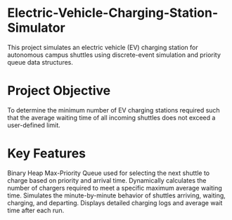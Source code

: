 # Electric-Vehicle-Charging-Station-Simulator
This project simulates an electric vehicle (EV) charging station for autonomous campus shuttles using discrete-event simulation and priority queue data structures.
# Project Objective
To determine the minimum number of EV charging stations required such that the average waiting time of all incoming shuttles does not exceed a user-defined limit.
# Key Features
Binary Heap Max-Priority Queue used for selecting the next shuttle to charge based on priority and arrival time.
Dynamically calculates the number of chargers required to meet a specific maximum average waiting time.
Simulates the minute-by-minute behavior of shuttles arriving, waiting, charging, and departing.
Displays detailed charging logs and average wait time after each run.

